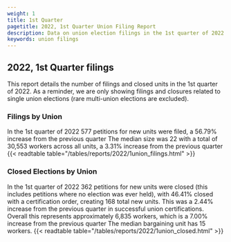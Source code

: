 ```yaml
---
weight: 1
title: 1st Quarter
pagetitle: 2022, 1st Quarter Union Filing Report
description: Data on union election filings in the 1st quarter of 2022
keywords: union filings
---
```


## 2022, 1st Quarter filings

This report details the number of filings and closed units in the 1st quarter of 2022. As a reminder, we are only showing filings and closures related to single union elections (rare multi-union elections are excluded).

### Filings by Union
In the 1st quarter of 2022 577 petitions for new units were filed, a 56.79% increase from the previous quarter The median size was 22 with a total of 30,553 workers across all units, a 3.31% increase from the previous quarter
{{< readtable table="/tables/reports/2022/1union_filings.html" >}}

### Closed Elections by Union
In the 1st quarter of 2022 362 petitions for new units were closed (this includes petitions where no election was ever held), with 46.41% closed with a certification order, creating 168 total new units. This was a 2.44% increase from the previous quarter in successful union certifications. Overall this represents approximately 6,835 workers, which is a 7.00% increase from the previous quarter The median bargaining unit has 15 workers.
{{< readtable table="/tables/reports/2022/1union_closed.html" >}}
